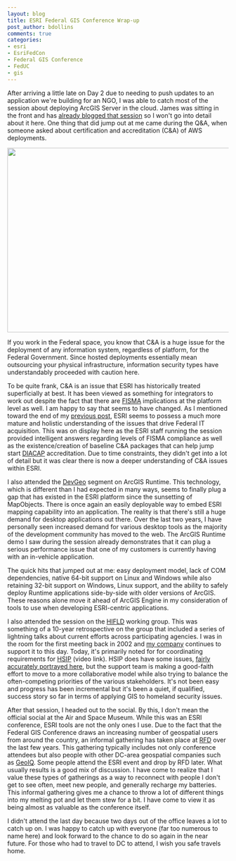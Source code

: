 ```yaml
---
layout: blog
title: ESRI Federal GIS Conference Wrap-up
post_author: bdollins
comments: true
categories:
- esri
- EsriFedCon
- Federal GIS Conference
- FedUC
- gis
---
```


After arriving a little late on Day 2 due to needing to push updates to an application we're building for an NGO, I was able to catch most of the session about deploying ArcGIS Server in the cloud. James was sitting in the front and has <a href="http://www.spatiallyadjusted.com/2012/02/23/the-business-case-for-arcgis-in-da-cloud/" target="_blank">already blogged that session</a> so I won't go into detail about it here. One thing that did jump out at me came during the Q&amp;A, when someone asked about certification and accreditation (C&amp;A) of AWS deployments.

<img alt="" class="alignnone" height="419" src="http://www.visitingdc.com/images/washington-dc-convention-center.jpg" title="Washington Convention Center" width="620" />

If you work in the Federal space, you know that C&amp;A is a huge issue for the deployment of any information system, regardless of platform, for the Federal Government. Since hosted deployments essentially mean outsourcing your physical infrastructure, information security types have understandably proceeded with caution here. <!--more-->

To be quite frank, C&amp;A is an issue that ESRI has historically treated superficially at best. It has been viewed as something for integrators to work out despite the fact that there are <a href="https://en.wikipedia.org/wiki/Federal_Information_Security_Management_Act_of_2002" target="_blank">FISMA</a> implications at the platform level as well. I am happy to say that seems to have changed. As I mentioned toward the end of my <a href="http://blog.geomusings.com/2012/02/23/esrifedcon-day-one-users-will-be-happy/">previous post</a>, ESRI seems to possess a much more mature and holistic understanding of the issues that drive Federal IT acquisition. This was on display here as the ESRI staff running the session provided intelligent answers regarding levels of FISMA compliance as well as the existence/creation of baseline C&amp;A packages that can help jump start <a href="http://iase.disa.mil/diacap/" target="_blank">DIACAP</a> accreditation. Due to time constraints, they didn't get into a lot of detail but it was clear there is now a deeper understanding of C&amp;A issues within ESRI.

I also attended the <a href="http://www.esri.com/events/fedcon/agenda/dev-geo.html">DevGeo</a> segment on ArcGIS Runtime. This technology, which is different than I had expected in many ways, seems to finally plug a gap that has existed in the ESRI platform since the sunsetting of MapObjects. There is once again an easily deployable way to embed ESRI mapping capability into an application. The reality is that there's still a huge demand for desktop applications out there. Over the last two years, I have personally seen increased demand for various desktop tools as the majority of the development community has moved to the web. The ArcGIS Runtime demo I saw during the session already demonstrates that it can plug a serious performance issue that one of my customers is currently having with an in-vehicle application.

The quick hits that jumped out at me: easy deployment model, lack of COM dependencies, native 64-bit support on Linux and Windows while also retaining 32-bit support on Windows, Linux support, and the ability to safely deploy Runtime applications side-by-side with older versions of ArcGIS. These reasons alone move it ahead of ArcGIS Engine in my consideration of tools to use when developing ESRI-centric applications.

I also attended the session on the <a href="http://www.hifldwg.org" target="_blank">HIFLD</a> working group. This was something of a 10-year retrospective on the group that included a series of lightning talks about current efforts across participating agencies. I was in the room for the first meeting back in 2002 and <a href="http://www.zekiah.com" target="_blank">my company</a> continues to support it to this day. Today, it's primarily noted for for coordinating requirements for <a href="http://www.youtube.com/watch?v=IEhjN2y-o54" target="_blank">HSIP</a> (video link). HSIP does have some issues, <a href="http://www.epcupdates.org/2011/09/nga-release-homeland-security.html" target="_blank">fairly accurately portrayed here</a>, but the support team is making a good-faith effort to move to a more collaborative model while also trying to balance the often-competing priorities of the various stakeholders. It's not been easy and progress has been incremental but it's been a quiet, if qualified, success story so far in terms of applying GIS to homeland security issues.

After that session, I headed out to the social. By this, I don't mean the official social at the Air and Space Museum. While this was an ESRI conference, ESRI tools are not the only ones I use. Due to the fact that the Federal GIS Conference draws an increasing number of geospatial users from around the country, an informal gathering has taken place at <a href="http://www.lovethebeer.com/rfd.html" target="_blank">RFD</a> over the last few years. This gathering typically includes not only conference attendees but also people with other DC-area geospatial companies such as <a href="http://www.geoiq.com" target="_blank">GeoIQ</a>. Some people attend the ESRI event and drop by RFD later. What usually results is a good mix of discussion. I have come to realize that I value these types of gatherings as a way to reconnect with people I don't get to see often, meet new people, and generally recharge my batteries. This informal gathering gives me a chance to throw a lot of different things into my melting pot and let them stew for a bit. I have come to view it as being almost as valuable as the conference itself.

I didn't attend the last day because two days out of the office leaves a lot to catch up on. I was happy to catch up with everyone (far too numerous to name here) and look forward to the chance to do so again in the near future. For those who had to travel to DC to attend, I wish you safe travels home.